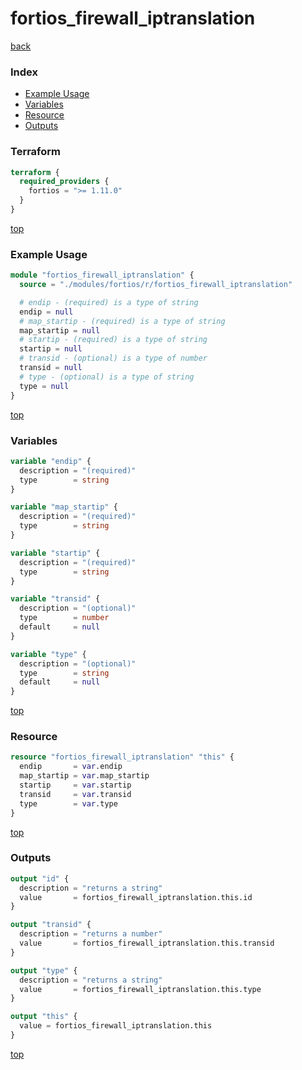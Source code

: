 # fortios_firewall_iptranslation

[back](../fortios.md)

### Index

- [Example Usage](#example-usage)
- [Variables](#variables)
- [Resource](#resource)
- [Outputs](#outputs)

### Terraform

```terraform
terraform {
  required_providers {
    fortios = ">= 1.11.0"
  }
}
```

[top](#index)

### Example Usage

```terraform
module "fortios_firewall_iptranslation" {
  source = "./modules/fortios/r/fortios_firewall_iptranslation"

  # endip - (required) is a type of string
  endip = null
  # map_startip - (required) is a type of string
  map_startip = null
  # startip - (required) is a type of string
  startip = null
  # transid - (optional) is a type of number
  transid = null
  # type - (optional) is a type of string
  type = null
}
```

[top](#index)

### Variables

```terraform
variable "endip" {
  description = "(required)"
  type        = string
}

variable "map_startip" {
  description = "(required)"
  type        = string
}

variable "startip" {
  description = "(required)"
  type        = string
}

variable "transid" {
  description = "(optional)"
  type        = number
  default     = null
}

variable "type" {
  description = "(optional)"
  type        = string
  default     = null
}
```

[top](#index)

### Resource

```terraform
resource "fortios_firewall_iptranslation" "this" {
  endip       = var.endip
  map_startip = var.map_startip
  startip     = var.startip
  transid     = var.transid
  type        = var.type
}
```

[top](#index)

### Outputs

```terraform
output "id" {
  description = "returns a string"
  value       = fortios_firewall_iptranslation.this.id
}

output "transid" {
  description = "returns a number"
  value       = fortios_firewall_iptranslation.this.transid
}

output "type" {
  description = "returns a string"
  value       = fortios_firewall_iptranslation.this.type
}

output "this" {
  value = fortios_firewall_iptranslation.this
}
```

[top](#index)